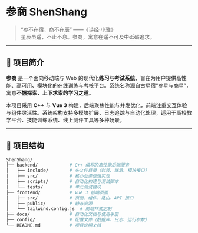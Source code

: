 # 参商 ShenShang

> “参不在宿，商不在辰” ——《诗经·小雅》  
> 星辰虽遥，不止不息。参商，寓意在遥不可及中砥砺追求。

---

## 📘 项目简介

**参商** 是一个面向移动端与 Web 的现代化**练习与考试系统**，旨在为用户提供高性能、高可用、模块化的在线训练与考核平台。系统名称源自古星宿“参星与商星”，寓意**不懈探索、上下求索的学习之道**。

本项目采用 **C++** 与 **Vue 3** 构建，后端聚焦性能与并发优化，前端注重交互体验与组件灵活性。系统架构支持多模块扩展、日志追踪与自动化处理，适用于高校教学平台、技能训练系统、线上测评工具等多种场景。

---

## 📁 项目结构

```bash
ShenShang/
├── backend/            # C++ 编写的高性能后端服务
│   ├── include/        # 头文件目录（封装、继承、模块接口）
│   ├── src/            # 核心业务逻辑实现
│   ├── scripts/        # 自动化构建与测试脚本
│   └── tests/          # 单元测试模块
├── frontend/           # Vue 3 前端页面
│   ├── src/            # 页面、组件、路由、API 接口
│   ├── public/         # 静态资源
│   └── tailwind.config.js  # 前端样式定制
├── docs/               # 自动化文档与使用手册
├── config/             # 配置文件（数据库、日志、运行参数）
└── README.md           # 项目说明文档
